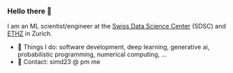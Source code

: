 ### Hello there 👋

I am an ML scientist/engineer at the [Swiss Data Science Center](https://datascience.ch/) (SDSC) and [ETHZ](https://ethz.ch/en.html) in Zurich. 

- 🔭 Things I do: software development, deep learning, generative ai, probabilistic programming, numerical computing, ...
- 👋 Contact: simd23 @ pm me

